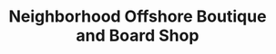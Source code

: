 ---
title: "Neighborhood Offshore Boutique and Board Shop"
url: /omaha/neighborhood-offshore-boutique-and-board-shop/
shop: Kramladen
---